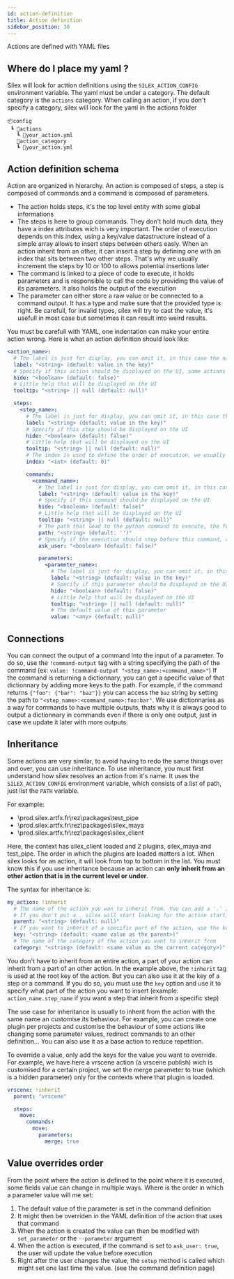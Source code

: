 ```yaml
---
id: action-definition
title: Action definition
sidebar_position: 30
---
```


Actions are defined with YAML files

## Where do I place my yaml ?

Silex will look for acttion definitions using the `SILEX_ACTION_CONFIG` environment variable.
The yaml must be under a category. The default category is the `actions` category. When calling an action, if you don't
specify a category, silex will look for the yaml in the actions folder

```
📦config
 ┗ 📂actions
   ┗ 📜your_action.yml
   📂action_category
   ┗ 📜your_action.yml
```

## Action definition schema

Action are organized in hierarchy. An action is composed of steps, a step is composed of commands and a command is composed of parameters.

- The action holds steps, it's the top level entity with some global informations
- The steps is here to group commands. They don't hold much data, they have a index attributes wich is very important. The order of execution depends on this index, using a key/value datastructure instead of a simple array allows to insert steps between others easly. When an action inherit from an other, it can insert a step by defining one with an index that sits between two other steps. That's why we usually increment the steps by 10 or 100 to allows potential insertions later
- The command is linked to a piece of code to execute, it holds parameters and is responsible to call the code by providing the value of its parameters. It also holds the output of the execution
- The parameter can either store a raw value or be connected to a command output. It has a type and make sure that the provided type is right. Be carefull, for invalid types, silex will try to cast the value, it's usefull in most case but sometimes it can result into weird results.

You must be carefull with YAML, one indentation can make your entire action wrong. Here is what an action definition should look like:

```yml
<action_name>:
  # The label is just for display, you can omit it, in this case the name will be used (the key if this action)
  label: "<string> (default: value in the key)"
  # Specify if this action should be displayed on the UI, some actions don't need to have an interface with a pop up
  hide: "<boolean> (default: false)"
  # Little help that will be displayed on the UI
  tooltip: "<string> || null (default: null)"

  steps:
    <step_name>:
      # The label is just for display, you can omit it, in this case the name will be used (the key if this step)
      label: "<string> (default: value in the key)"
      # Specify if this step should be displayed on the UI
      hide: "<boolean> (default: false)"
      # Little help that will be displayed on the UI
      tooltip: "<string> || null (default: null)"
      # The index is used to define the order of execution, we usually increment 10 by 10 to be able to insert steps later if an other action inherit from this one
      index: "<int> (default: 0)"

      commands:
        <command_name>:
          # The label is just for display, you can omit it, in this case the name will be used (the key if this command)
          label: "<string> (default: value in the key)"
          # Specify if this command should be displayed on the UI
          hide: "<boolean> (default: false)"
          # Little help that will be displayed on the UI
          tooltip: "<string> || null (default: null)"
          # The path that lead to the python command to execute, the format is like a regular python import (ex: 'silex_plugin.commands.my_command.MyCommand'). See the Command definition page for more informations, see the command definition page)
          path: "<string> (default: '')"
          # Specify if the execution should stop before this command, and prompt the user for any parameter modifications
          ask_user: "<boolean> (default: false)"

          parameters:
            <parameter_name>:
              # The label is just for display, you can omit it, in this case the name will be used (the key if this parameter)
              label: "<string> (default: value in the key)"
              # Specify if this parameter should be displayed on the UI
              hide: "<boolean> (default: false)"
              # Little help that will be displayed on the UI
              tooltip: "<string> || null (default: null)"
              # The default value of this parameter
              value: "<any> (default: null)"
```

## Connections

You can connect the output of a command into the input of a parameter. To do so, use the `!command-output` tag
with a string specifying the path of the command (ex: `value: !command-output "<step_name>:<command_name>"`)
If the command is returning a dictionnary, you can get a specific value of that dictionnary by addiing more keys to the path.
For example, if the command returns `{"foo": {"bar": "baz"}}` you can access the `baz` string by setting the path to `"<step_name>:<command_name>:foo:bar"`.
We use dictionnaries as a way for commands to have multiple outputs, thats why it is always good to output a dictionnary in commands even if there
is only one output, just in case we update it later with more outputs.

## Inheritance

Some actions are very similar, to avoid having to redo the same things over and over, you can use inheritance. To use inheritance, you must first understand how silex
resolves an action from it's name. It uses the `SILEX_ACTION_CONFIG` environment variable, which consists of a list of path, just list the `PATH` variable.

For example:

- \\prod.silex.artfx.fr\rez\packages\test_pipe
- \\prod.silex.artfx.fr\rez\packages\silex_maya
- \\prod.silex.artfx.fr\rez\packages\silex_client

Here, the context has silex_client loaded and 2 plugins, silex_maya and test_pipe. The order in which the plugins are loaded matters a lot. When silex looks for an action, it will look
from top to bottom in the list. You must know this if you use inheritance because an action can **only inherit from an other action that is in the current level or under**.

The syntax for inheritance is:

```yml
my_action: !inherit
  # The name of the action you wan to inherit from. You can add a '.' in front of the name if you want silex to start looking for actions at the current level
  # If you don't put a . silex will start looking for the action starting at the level under the current one.
  parent: "<string> (default: null)"
  # If you want to inherit of a specific part of the action, use the key to specify it
  key: "<string> (default: <same value as the parent>)"
  # The name of the category of the action you want to inherit from
  category: "<string> (default: <same value as the current category>)"
```

You don't have to inherit from an entire action, a part of your action can inherit from a part of an other action.
In the example above, the `!inherit` tag is used at the root key of the action. But you can also use it at the key of a step or a command.
If you do so, you must use the `key` option and use it to specify what part of the action you want to insert
(example: `action_name.step_name` if you want a step that inherit from a specific step)

The use case for inheritance is usually to inherit from the action with the same name an customise its behaviour. For example,
you can create one plugin per projects and customise the behaviour of some actions like changing some parameter values, redirect
commands to an other definition... You can also use it as a base action to reduce repetition.

To override a value, only add the keys for the value you want to override. For example, we have here a vrscene action (a vrscene publish)
wich is customised for a certain project, we set the merge parameter to true (which is a hidden parameter) only for the contexts where that
plugin is loaded.

```yml
vrscene: !inherit
  parent: "vrscene"

  steps:
    move:
      commands:
        move:
          parameters:
            merge: true
```

## Value overrides order

From the point where the action is defined to the point where it is executed, some fields value can change in multiple ways. Where is the order in which a parameter value will me set:

1. The default value of the parameter is set in the command definition
2. It might then be overriden in the YAML definition of the action that uses that command
3. When the action is created the value can then be modified with `set_parameter` or the `--parameter` argument
4. When the action is executed, if the command is set to `ask_user: true`, the user will update the value before execution
5. Right after the user changes the value, the `setup` method is called which might set one last time the value. (see the command definition page)
